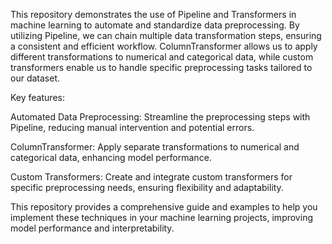 This repository demonstrates the use of Pipeline and Transformers in machine learning to automate and standardize data preprocessing. By utilizing Pipeline, we can chain multiple data transformation steps, ensuring a consistent and efficient workflow. ColumnTransformer allows us to apply different transformations to numerical and categorical data, while custom transformers enable us to handle specific preprocessing tasks tailored to our dataset.

Key features:

Automated Data Preprocessing: Streamline the preprocessing steps with Pipeline, reducing manual intervention and potential errors.

ColumnTransformer: Apply separate transformations to numerical and categorical data, enhancing model performance.

Custom Transformers: Create and integrate custom transformers for specific preprocessing needs, ensuring flexibility and adaptability.

This repository provides a comprehensive guide and examples to help you implement these techniques in your machine learning projects, improving model performance and interpretability.
